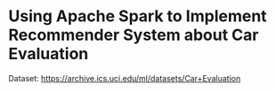# Using Apache Spark to Implement Recommender System about Car Evaluation 
Dataset: 
https://archive.ics.uci.edu/ml/datasets/Car+Evaluation
